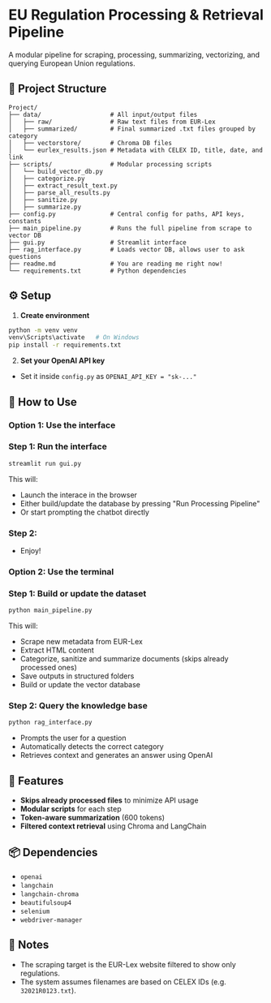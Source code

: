 # EU Regulation Processing & Retrieval Pipeline

A modular pipeline for scraping, processing, summarizing, vectorizing, and querying European Union regulations.

## 🧩 Project Structure

```
Project/
├── data/                   # All input/output files
│   ├── raw/                # Raw text files from EUR-Lex
│   ├── summarized/         # Final summarized .txt files grouped by category
│   ├── vectorstore/        # Chroma DB files
│   └── eurlex_results.json # Metadata with CELEX ID, title, date, and link
├── scripts/                # Modular processing scripts
│   └── build_vector_db.py
│   ├── categorize.py
│   ├── extract_result_text.py
│   ├── parse_all_results.py
│   ├── sanitize.py
│   ├── summarize.py
├── config.py               # Central config for paths, API keys, constants
├── main_pipeline.py        # Runs the full pipeline from scrape to vector DB
├── gui.py                  # Streamlit interface
├── rag_interface.py        # Loads vector DB, allows user to ask questions
├── readme.md               # You are reading me right now!
└── requirements.txt        # Python dependencies
```

## ⚙️ Setup

1. **Create environment**

```bash
python -m venv venv
venv\Scripts\activate   # On Windows
pip install -r requirements.txt
```

2. **Set your OpenAI API key**
- Set it inside `config.py` as `OPENAI_API_KEY = "sk-..."`


## 🚀 How to Use

### Option 1: Use the interface
### Step 1: Run the interface
```bash
streamlit run gui.py
```
This will:
- Launch the interace in the browser
- Either build/update the database by pressing "Run Processing Pipeline"
- Or start prompting the chatbot directly

### Step 2:
- Enjoy!

### Option 2: Use the terminal
### Step 1: Build or update the dataset
```bash
python main_pipeline.py
```
This will:
- Scrape new metadata from EUR-Lex
- Extract HTML content
- Categorize, sanitize and summarize documents (skips already processed ones)
- Save outputs in structured folders
- Build or update the vector database

### Step 2: Query the knowledge base
```bash
python rag_interface.py
```
- Prompts the user for a question
- Automatically detects the correct category
- Retrieves context and generates an answer using OpenAI


## 🧠 Features
- **Skips already processed files** to minimize API usage
- **Modular scripts** for each step
- **Token-aware summarization** (600 tokens)
- **Filtered context retrieval** using Chroma and LangChain


## 📦 Dependencies
- `openai`
- `langchain`
- `langchain-chroma`
- `beautifulsoup4`
- `selenium`
- `webdriver-manager`


## 📌 Notes
- The scraping target is the EUR-Lex website filtered to show only regulations.
- The system assumes filenames are based on CELEX IDs (e.g. `32021R0123.txt`).


